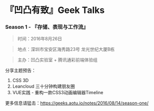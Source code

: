# 『凹凸有致』Geek Talks

### Season 1 - 『存储、表现与工作流』

> 时间：2016年8月26日

> 地点：深圳市宝安区海秀路23号 龙光世纪大厦B栋

> 主办：凹凸实验室 + 腾讯通彩前端体验组

分享主题预告：

1. CSS 3D
2. Leancloud 三十分钟构建朋友圈
3. VUE实践 - 重构一款CSS3动画编辑器Timeline

更多信息请猛击：https://geeks.aotu.io/notes/2016/08/14/season-one/